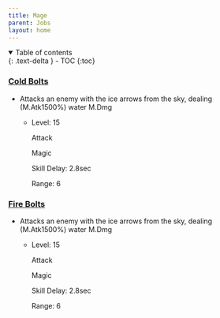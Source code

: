 ```yaml
---
title: Mage 
parent: Jobs
layout: home
---
```


<details open markdown="block">
  <summary>
    Table of contents
  </summary>
  {: .text-delta }
- TOC
{:toc}
</details>

### [Cold Bolts](/docs/skills/1-cold-bolts)
- Attacks an enemy with the ice arrows from the sky, dealing (M.Atk1500%) water M.Dmg
  - <p class="label label-yellow">Level: 15</p><p class="label label-yellow">Attack</p><p class="label label-yellow">Magic</p><p class="label label-yellow">Skill Delay: 2.8sec</p><p class="label label-yellow">Range: 6</p>

### [Fire Bolts](test)
- Attacks an enemy with the ice arrows from the sky, dealing (M.Atk1500%) water M.Dmg
  - <p class="label label-yellow">Level: 15</p><p class="label label-yellow">Attack</p><p class="label label-yellow">Magic</p><p class="label label-yellow">Skill Delay: 2.8sec</p><p class="label label-yellow">Range: 6</p>

